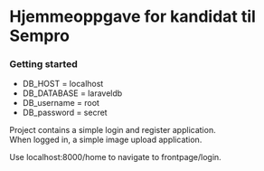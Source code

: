 <h1>Hjemmeoppgave for kandidat til Sempro</h1>

<h3>Getting started</h3>

<ul>
  <li>DB_HOST = localhost</li>
  <li>DB_DATABASE = laraveldb</li>
  <li>DB_username = root</li>
  <li>DB_password = secret</li>
</ul>

Project contains a simple login and register application.<br>
When logged in, a simple image upload application. 

Use localhost:8000/home to navigate to frontpage/login.
